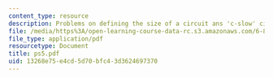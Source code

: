 ```yaml
---
content_type: resource
description: Problems on defining the size of a circuit ans 'c-slow' circuits
file: /media/https%3A/open-learning-course-data-rc.s3.amazonaws.com/6-896-theory-of-parallel-hardware-sma-5511-spring-2004/13268e75e4cd5d70bfc43d3624697370_ps5.pdf
file_type: application/pdf
resourcetype: Document
title: ps5.pdf
uid: 13268e75-e4cd-5d70-bfc4-3d3624697370
---
```

